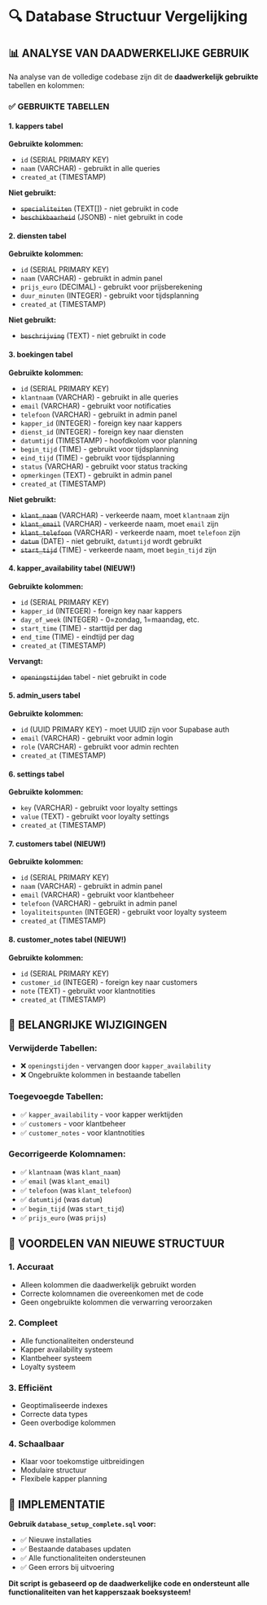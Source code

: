 # 🔍 Database Structuur Vergelijking

## 📊 **ANALYSE VAN DAADWERKELIJKE GEBRUIK**

Na analyse van de volledige codebase zijn dit de **daadwerkelijk gebruikte** tabellen en kolommen:

### ✅ **GEBRUIKTE TABELLEN**

#### 1. **kappers** tabel
**Gebruikte kolommen:**
- `id` (SERIAL PRIMARY KEY)
- `naam` (VARCHAR) - gebruikt in alle queries
- `created_at` (TIMESTAMP)

**Niet gebruikt:**
- ~~`specialiteiten`~~ (TEXT[]) - niet gebruikt in code
- ~~`beschikbaarheid`~~ (JSONB) - niet gebruikt in code

#### 2. **diensten** tabel  
**Gebruikte kolommen:**
- `id` (SERIAL PRIMARY KEY)
- `naam` (VARCHAR) - gebruikt in admin panel
- `prijs_euro` (DECIMAL) - gebruikt voor prijsberekening
- `duur_minuten` (INTEGER) - gebruikt voor tijdsplanning
- `created_at` (TIMESTAMP)

**Niet gebruikt:**
- ~~`beschrijving`~~ (TEXT) - niet gebruikt in code

#### 3. **boekingen** tabel
**Gebruikte kolommen:**
- `id` (SERIAL PRIMARY KEY)
- `klantnaam` (VARCHAR) - gebruikt in alle queries
- `email` (VARCHAR) - gebruikt voor notificaties
- `telefoon` (VARCHAR) - gebruikt in admin panel
- `kapper_id` (INTEGER) - foreign key naar kappers
- `dienst_id` (INTEGER) - foreign key naar diensten
- `datumtijd` (TIMESTAMP) - hoofdkolom voor planning
- `begin_tijd` (TIME) - gebruikt voor tijdsplanning
- `eind_tijd` (TIME) - gebruikt voor tijdsplanning
- `status` (VARCHAR) - gebruikt voor status tracking
- `opmerkingen` (TEXT) - gebruikt in admin panel
- `created_at` (TIMESTAMP)

**Niet gebruikt:**
- ~~`klant_naam`~~ (VARCHAR) - verkeerde naam, moet `klantnaam` zijn
- ~~`klant_email`~~ (VARCHAR) - verkeerde naam, moet `email` zijn
- ~~`klant_telefoon`~~ (VARCHAR) - verkeerde naam, moet `telefoon` zijn
- ~~`datum`~~ (DATE) - niet gebruikt, `datumtijd` wordt gebruikt
- ~~`start_tijd`~~ (TIME) - verkeerde naam, moet `begin_tijd` zijn

#### 4. **kapper_availability** tabel (NIEUW!)
**Gebruikte kolommen:**
- `id` (SERIAL PRIMARY KEY)
- `kapper_id` (INTEGER) - foreign key naar kappers
- `day_of_week` (INTEGER) - 0=zondag, 1=maandag, etc.
- `start_time` (TIME) - starttijd per dag
- `end_time` (TIME) - eindtijd per dag
- `created_at` (TIMESTAMP)

**Vervangt:**
- ~~`openingstijden`~~ tabel - niet gebruikt in code

#### 5. **admin_users** tabel
**Gebruikte kolommen:**
- `id` (UUID PRIMARY KEY) - moet UUID zijn voor Supabase auth
- `email` (VARCHAR) - gebruikt voor admin login
- `role` (VARCHAR) - gebruikt voor admin rechten
- `created_at` (TIMESTAMP)

#### 6. **settings** tabel
**Gebruikte kolommen:**
- `key` (VARCHAR) - gebruikt voor loyalty settings
- `value` (TEXT) - gebruikt voor loyalty settings
- `created_at` (TIMESTAMP)

#### 7. **customers** tabel (NIEUW!)
**Gebruikte kolommen:**
- `id` (SERIAL PRIMARY KEY)
- `naam` (VARCHAR) - gebruikt in admin panel
- `email` (VARCHAR) - gebruikt voor klantbeheer
- `telefoon` (VARCHAR) - gebruikt in admin panel
- `loyaliteitspunten` (INTEGER) - gebruikt voor loyalty systeem
- `created_at` (TIMESTAMP)

#### 8. **customer_notes** tabel (NIEUW!)
**Gebruikte kolommen:**
- `id` (SERIAL PRIMARY KEY)
- `customer_id` (INTEGER) - foreign key naar customers
- `note` (TEXT) - gebruikt voor klantnotities
- `created_at` (TIMESTAMP)

## 🔄 **BELANGRIJKE WIJZIGINGEN**

### **Verwijderde Tabellen:**
- ❌ `openingstijden` - vervangen door `kapper_availability`
- ❌ Ongebruikte kolommen in bestaande tabellen

### **Toegevoegde Tabellen:**
- ✅ `kapper_availability` - voor kapper werktijden
- ✅ `customers` - voor klantbeheer
- ✅ `customer_notes` - voor klantnotities

### **Gecorrigeerde Kolomnamen:**
- ✅ `klantnaam` (was `klant_naam`)
- ✅ `email` (was `klant_email`)
- ✅ `telefoon` (was `klant_telefoon`)
- ✅ `datumtijd` (was `datum`)
- ✅ `begin_tijd` (was `start_tijd`)
- ✅ `prijs_euro` (was `prijs`)

## 🎯 **VOORDELEN VAN NIEUWE STRUCTUUR**

### **1. Accuraat**
- Alleen kolommen die daadwerkelijk gebruikt worden
- Correcte kolomnamen die overeenkomen met de code
- Geen ongebruikte kolommen die verwarring veroorzaken

### **2. Compleet**
- Alle functionaliteiten ondersteund
- Kapper availability systeem
- Klantbeheer systeem
- Loyalty systeem

### **3. Efficiënt**
- Geoptimaliseerde indexes
- Correcte data types
- Geen overbodige kolommen

### **4. Schaalbaar**
- Klaar voor toekomstige uitbreidingen
- Modulaire structuur
- Flexibele kapper planning

## 🚀 **IMPLEMENTATIE**

**Gebruik `database_setup_complete.sql` voor:**
- ✅ Nieuwe installaties
- ✅ Bestaande databases updaten
- ✅ Alle functionaliteiten ondersteunen
- ✅ Geen errors bij uitvoering

**Dit script is gebaseerd op de daadwerkelijke code en ondersteunt alle functionaliteiten van het kapperszaak boeksysteem!**
